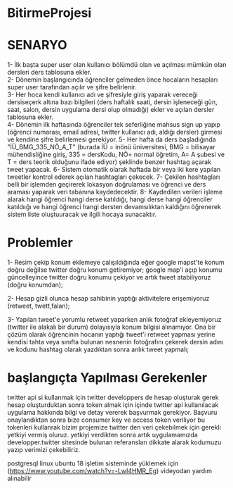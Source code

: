 # BitirmeProjesi

# SENARYO

1- İlk başta super user olan kullanıcı bölümdü olan ve açılması mümkün olan dersleri ders tablosuna ekler.</br>
2- Dönemin başlangıcında öğrenciler gelmeden önce hocaların hesapları super user tarafından açılır ve şifre belirlenir. </br>
3- Her hoca kendi kullanıcı adı ve şifresiyle giriş yaparak vereceği dersiseçerk altına bazı bilgileri (ders haftalık saati, dersin işleneceği gün, saat, salon, dersin uygulama dersi olup olmadığı) ekler ve açılan dersler tablosuna ekler. </br>
4- Dönemin ilk haftasında öğrenciler tek seferliğine mahsus sign up yapıp (öğrenci numarası, email adresi, twitter kullanıcı adı, aldığı dersler) girmesi ve kendine şifre belirlemesi gerekiyor.
5- Her hafta da ders başladığında "İÜ_BMG_335_NÖ_A_T" (burada İÜ = inönü üniversitesi, BMG = bilisayar mühendisliğine giriş, 335 = dersKodu, NÖ= normal öğretim, A= A şubesi ve T = ders teorik olduğunu ifade ediyor) şeklinde benzer hashtag açarak tweet yapacak.
6- Sistem otomatik olarak haftada bir veya iki kere yapılan tweetler kontrol ederek açılan hashtagları çekecek.
7- Çekilen hashtagları belli bir işlemden geçirerek lokasyon doğrulaması ve öğrenci ve ders araması yaparak veri tabanına kaydedecektir.
8- Kaydedilen verileri işleme alarak hangi öğrenci hangi derse katıldığı, hangi derse hangi öğrenciler katıldıığı ve hangi öğrenci hangi dersten devamsılıktan kaldığını öğrenerek sistem liste oluştuuracak ve ilgili hocaya sunacaktır.

# Problemler

1- Resim çekip konum eklemeye çalışıldığında eğer google mapst'te konum doğru değilse twitter doğru konum getiremiyor; google map'i açıp konumu güncelleyince twitter doğru konumu çekiyor ve artık tweet atabiliyoruz (doğru konumdan);

2- Hesap gizli olunca hesap sahibinin yaptığı aktivitelere erişemiyoruz (retweet, twett,falan);

3- Yapılan tweet'e yorumlu retweet yaparken anlık fotoğraf ekleyemiyoruz (twitter ile alakalı bir durum) dolayısıyla konum bilgisi alınamıyor. Ona bir çözüm olarak öğrencinin hocanın yaptığı tweet'i retweet yapması yerine kendisi tahta veya sınıfta bulunan nesnenin fotoğrafını çekerek dersin adını ve kodunu hashtag olarak yazdıktan sonra anlık tweet yapmalı;








# başlangıçta Yapılması Gerekenler
twitter api si kullanmak için twitter developpers de hesap oluşturak gerek
hesap oluşturduktan sonra token almak için içinde twitter api kullanılacak uygulama hakkında bilgi ve detay vererek başvurmak gerekiyor.
Başvuru onaylandıktan sonra bize consumer key ve access token veriliyor bu tokenleri kullanrak bizim projemize twitter den veri çekebilmek için gerekli yetkiyi vermiş oluruz.
yetkiyi verdikten sonra artık uygulamamızda developper.twitter sitesinde bulunan referansları dikkate alarak kodumuzu yazıp verimizi çekebiliriz.

postgresql linux ubuntu 18 işletim sisteminde yüklemek için (https://www.youtube.com/watch?v=-LwI4HMR_Eg) videyodan yardım alınabilir
